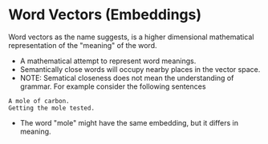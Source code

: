 # Word Vectors (Embeddings)

Word vectors as the name suggests, is a higher dimensional mathematical representation of the "meaning" of the word.

* A mathematical attempt to represent word meanings.
* Semantically close words will occupy nearby places in the vector space.
* NOTE: Sematical closeness does not mean the understanding of grammar. For example consider the following sentences

```
A mole of carbon.
Getting the mole tested.
```

* The word "mole" might have the same embedding, but it differs in meaning.